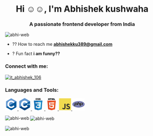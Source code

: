 
<h1 align="center">Hi ☺️☺️, I'm Abhishek kushwaha</h1>
<h3 align="center">A passionate frontend developer from India</h3>

<p align="left"> <img src="https://komarev.com/ghpvc/?username=abhi-web&label=Profile%20views&color=0e75b6&style=flat" alt="abhi-web" /> </p>

- ?? How to reach me **abhishekku389@gmail.com**

- ? Fun fact **i am funny??**

<h3 align="left">Connect with me:</h3>
<p align="left">
<a href="https://instagram.com/it_abhishek_106" target="blank"><img align="center" src="https://raw.githubusercontent.com/rahuldkjain/github-profile-readme-generator/master/src/images/icons/Social/instagram.svg" alt="it_abhishek_106" height="30" width="40" /></a>
</p>

<h3 align="left">Languages and Tools:</h3>
<p align="left"> <a href="https://www.cprogramming.com/" target="_blank" rel="noreferrer"> <img src="https://raw.githubusercontent.com/devicons/devicon/master/icons/c/c-original.svg" alt="c" width="40" height="40"/> </a> <a href="https://www.w3schools.com/cpp/" target="_blank" rel="noreferrer"> <img src="https://raw.githubusercontent.com/devicons/devicon/master/icons/cplusplus/cplusplus-original.svg" alt="cplusplus" width="40" height="40"/> </a> <a href="https://www.w3schools.com/css/" target="_blank" rel="noreferrer"> <img src="https://raw.githubusercontent.com/devicons/devicon/master/icons/css3/css3-original-wordmark.svg" alt="css3" width="40" height="40"/> </a> <a href="https://www.w3.org/html/" target="_blank" rel="noreferrer"> <img src="https://raw.githubusercontent.com/devicons/devicon/master/icons/html5/html5-original-wordmark.svg" alt="html5" width="40" height="40"/> </a> <a href="https://developer.mozilla.org/en-US/docs/Web/JavaScript" target="_blank" rel="noreferrer"> <img src="https://raw.githubusercontent.com/devicons/devicon/master/icons/javascript/javascript-original.svg" alt="javascript" width="40" height="40"/> </a> <a href="https://www.php.net" target="_blank" rel="noreferrer"> <img src="https://raw.githubusercontent.com/devicons/devicon/master/icons/php/php-original.svg" alt="php" width="40" height="40"/> </a> </p>

<p><img align="left" src="https://github-readme-stats.vercel.app/api/top-langs?username=abhi-web&show_icons=true&locale=en&layout=compact" alt="abhi-web" /></p>

<p>&nbsp;<img align="center" src="https://github-readme-stats.vercel.app/api?username=abhi-web&show_icons=true&locale=en" alt="abhi-web" /></p>

<p><img align="center" src="https://github-readme-streak-stats.herokuapp.com/?user=abhi-web&" alt="abhi-web" /></p>

